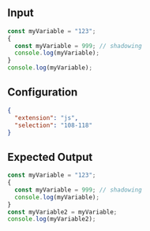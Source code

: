 
## Input
```javascript input
const myVariable = "123";
{
  const myVariable = 999; // shadowing
  console.log(myVariable);
}
console.log(myVariable);
```

## Configuration
```json configuration
{
  "extension": "js",
  "selection": "108-118"
}
```

## Expected Output
```javascript expected output
const myVariable = "123";
{
  const myVariable = 999; // shadowing
  console.log(myVariable);
}
const myVariable2 = myVariable;
console.log(myVariable2);
```
